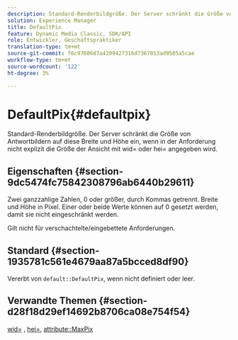 ```yaml
---
description: Standard-Renderbildgröße. Der Server schränkt die Größe von Antwortbildern auf diese Breite und Höhe ein, wenn in der Anforderung nicht explizit die Größe der Ansicht mit wid= oder hei= angegeben wird.
solution: Experience Manager
title: DefaultPix
feature: Dynamic Media Classic, SDK/API
role: Entwickler, Geschäftspraktiker
translation-type: tm+mt
source-git-commit: f6c97606d7a4209427316d7367013ad9585a5cae
workflow-type: tm+mt
source-wordcount: '122'
ht-degree: 3%

---
```



# DefaultPix{#defaultpix}

Standard-Renderbildgröße. Der Server schränkt die Größe von Antwortbildern auf diese Breite und Höhe ein, wenn in der Anforderung nicht explizit die Größe der Ansicht mit wid= oder hei= angegeben wird.

## Eigenschaften {#section-9dc5474fc75842308796ab6440b29611}

Zwei ganzzahlige Zahlen, 0 oder größer, durch Kommas getrennt. Breite und Höhe in Pixel. Einer oder beide Werte können auf 0 gesetzt werden, damit sie nicht eingeschränkt werden.

Gilt nicht für verschachtelte/eingebettete Anforderungen.

## Standard {#section-1935781c561e4679aa87a5bcced8df90}

Vererbt von `default::DefaultPix`, wenn nicht definiert oder leer.

## Verwandte Themen {#section-d28f18d29ef14692b8706ca08e754f54}

[wid=](../../../../../ir-api/http-protocol/image-rendering-api-ref/c-ir-http-protocol-ref/c-ir-http-protocol-command-reference/r-ir-wid.md#reference-b7e691b0624941168c94b2749ae233ec) ,  [hei=](../../../../../ir-api/http-protocol/image-rendering-api-ref/c-ir-http-protocol-ref/c-ir-http-protocol-command-reference/r-ir-hei.md#reference-1c08f60365a94417a39867c09cac5478),  [attribute::MaxPix](../../../../../ir-api/material-cat/image-rendering-api-ref/c-ir-material-catalog/c-ir-attributes-reference/r-ir-maxpix.md#reference-569f186bbc2840a6bd3cffa8ff3e7657)
